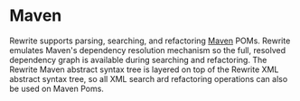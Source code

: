 # Maven

Rewrite supports parsing, searching, and refactoring [Maven](https://maven.apache.org/) POMs. Rewrite emulates Maven's dependency resolution mechanism so the full, resolved dependency graph is available during searching and refactoring. The Rewrite Maven abstract syntax tree is layered on top of the Rewrite XML abstract syntax tree, so all XML search ard refactoring operations can also be used on Maven Poms.

